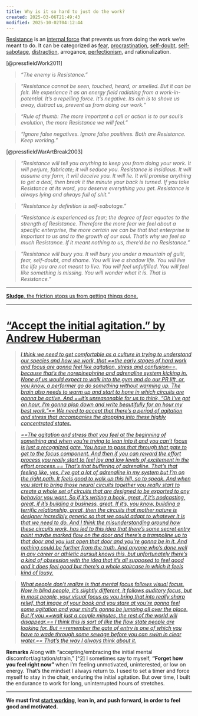 ```yaml
---
title: Why is it so hard to just do the work?
created: 2025-03-06T21:49:43
modified: 2025-10-02T04:12:44
---
```


[Resistance](https://stevenpressfield.com/home/) is an [internal force](limbic-friction.md) that prevents us from doing the work we’re meant to do. It can be categorized as [fear](fear.md), [procrastination](procrastination.md), [self-doubt](be-careful-how-you-are-talking-to-yourself.md), [self-sabotage](push-your-limits.md), [distraction](being-indistractable-is-superpower.md), arrogance, [perfectionism](perfectionism.md), and rationalization.

[@pressfieldWork2011]

> _“The enemy is Resistance.”_

> _“Resistance cannot be seen, touched, heard, or smelled. But it can be felt. We experience it as an energy field radiating from a work-in-potential. It’s a repelling force. It’s negative. Its aim is to shove us away, distract us, prevent us from doing our work.”_

> _“Rule of thumb: The more important a call or action is to our soul’s evolution, the more Resistance we will feel.”_

> _“Ignore false negatives. Ignore false positives. Both are Resistance. Keep working.”_

[@pressfieldWarArtBreak2003]

> _“Resistance will tell you anything to keep you from doing your work. It will perjure, fabricate; it will seduce you. Resistance is insidious. It will assume any form, it will deceive you. It will lie. It will promise anything to get a deal, then break it the minute your back is turned. If you take Resistance at its word, you deserve everything you get. Resistance is always lying and always full of shit.”_

> _“Resistance by definition is self-sabotage.”_

> _“Resistance is experienced as fear; the degree of fear equates to the strength of Resistance. Therefore the more fear we feel about a specific enterprise, the more certain we can be that that enterprise is important to us and to the growth of our soul. That’s why we feel so much Resistance. If it meant nothing to us, there’d be no Resistance.”_

> _”Resistance will bury you. It will bury you under a mountain of guilt, fear, self-doubt, and shame. You will live a shadow life. You will live the life you are not meant to live. You will feel unfulfilled. You will feel like something is missing. You will wonder what it is. That is Resistance.”_

---

[**Sludge**, the friction stops us from getting things done.](https://www.goodreads.com/book/show/60323348-sludge)

---

# [“Accept the initial agitation.” by Andrew Huberman](https://www.youtube.com/watch?v=SwQhKFMxmDY)

> _[I think we need to get comfortable as a culture in trying to understand our species and how we work, that ==the early stages of hard work and focus are gonna feel like agitation, stress and confusion==, because that’s the norepinephrine and adrenaline system kicking in. None of us would expect to walk into the gym and do our PR lift, or, you know, a performer go do something without warming up. The brain also needs to warm up and start to hone in which circuits are gonna be active. And ==it’s unreasonable for us to think, “Oh I’ve got an hour, I’m gonna plop down and write beautifully for an hour my best work.”== We need to accept that there’s a period of agitation and stress that accompanies the dropping into these highly concentrated states.](https://www.youtube.com/watch?v=SwQhKFMxmDY&t=45m25s)_

> _[==The agitation and stress that you feel at the beginning of something and when you’re trying to lean into it and you can’t focus is just a recognized gate. You have to pass that through that gate to get to the focus component. And then if you can reward the effort process you really start to feel joy and low levels of excitement in the effort process.== That’s that buffering of adrenaline. That’s that feeling like, yes, I’ve got a lot of adrenaline in my system but I’m on the right path. It feels good to walk up this hill, so to speak. And when you start to bring those neural circuits together you really start to create a whole set of circuits that are designed to be exported to any behavior you want. So if it’s writing a book, great, if it’s podcasting, great, if it’s building a business, great. If it’s, you know, building a terrific relationship, great, then the circuits that mother nature is designer incredibly generic so that we could adapt to whatever it is that we need to do. And I think the misunderstanding around how these circuits work, has led to this idea that there’s some secret entry point maybe marked flow on the door and there’s a trampoline up to that door and you just open that door and you’re gonna be in it. And nothing could be further from the truth. And anyone who’s done well in any career or athletic pursuit knows this, but unfortunately there’s a kind of obsession with the idea that it’s all supposed to feel good and it does feel good but there’s a whole staircase in which it feels kind of lousy.](https://www.youtube.com/watch?v=SwQhKFMxmDY&t=51m3s)_

> _[What people don’t realize is that mental focus follows visual focus. Now in blind people, it’s slightly different, it follows auditory focus, but in most people, your visual focus as you bring that into really sharp relief, that image of your book and you stare at you’re gonna feel some agitation and your mind’s gonna be jumping all over the place. But if you ==wait just a couple minutes, the rest of the world will disappear.== I think this is sort of like the flow state people are looking for. But ==remember the gate of entry is one of which you have to wade through some sewage before you can swim in clear water.== That’s the way I always think about it.](https://www.youtube.com/watch?v=SwQhKFMxmDY&t=1h23m18s)_

**Remarks**
Along with “accepting/embracing the initial mental discomfort/agitation/strain,” [^2] I sometimes say to myself, **“Forget how you feel right now”** when I’m feeling unmotivated, uninterested, or low on energy. That’s the mindset I always return to. I used to set a timer and force myself to stay in the chair, enduring the initial agitation. But over time, I built the endurance to work for long, uninterrupted hours of stretches.

---

**We must first [start working](Just%20getting%20started.md), lean in, and push forward, in order to feel good and motivated.**
